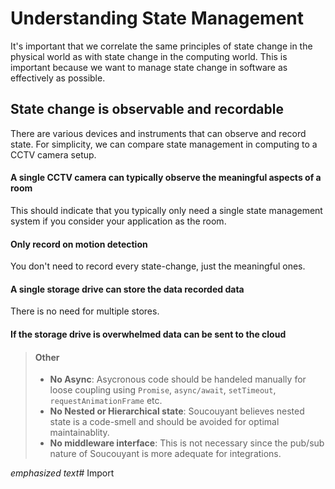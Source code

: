 # Understanding State Management

It's important that we correlate the same principles of state change in the physical world as with state change in the computing world.
This is important because we want to manage state change in software as effectively as possible.

## State change is observable and recordable
There are various devices and instruments that can observe and record state. For simplicity, we can compare state management in computing to a CCTV camera setup.

#### A single CCTV camera can typically observe the meaningful aspects of a room  
This should indicate that you typically only need a single state management system if you consider your application as the room.


#### Only record on motion detection
You don't need to record every state-change, just the meaningful ones.

#### A single storage drive can store the data recorded data
There is no need for multiple stores.

#### If the storage drive is overwhelmed data can be sent to the cloud


>#### Other
>- **No Async**: Asycronous code should be handeled manually for loose coupling using `Promise`, `async/await`, `setTimeout`, `requestAnimationFrame` etc. 
>- **No Nested or Hierarchical state**: Soucouyant believes nested state is a code-smell and should be avoided for optimal maintainablity.
>- **No middleware interface**: This is not necessary since the pub/sub nature of Soucouyant is more adequate for integrations.

*emphasized text*# Import
